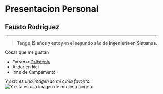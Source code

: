 # Presentacion Personal
## Fausto Rodríguez
___
> **Tengo 19 años y estoy en el segundo año de Ingenieria en Sistemas.**

Cosas que me gustan:
- Entrenar [Calistenia](https://es.wikipedia.org/wiki/Calistenia)
- Andar en bici
- Irme de Campamento

*Y esta es una imagen de mi clima favorito:*
![Y esta es una imagen de mi clima favorito](https://images.unsplash.com/photo-1503435824048-a799a3a84bf7?q=80&w=1887&auto=format&fit=crop&ixlib=rb-4.0.3&ixid=M3wxMjA3fDB8MHxwaG90by1wYWdlfHx8fGVufDB8fHx8fA%3D%3D)
